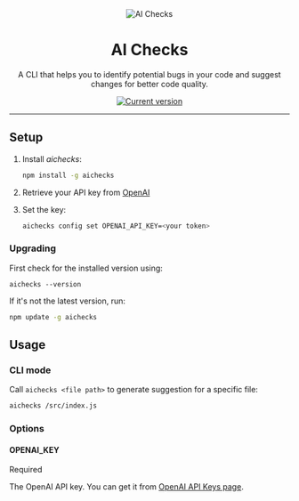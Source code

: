 <div align="center">
  <div>
    <img src="./github/demo_ai.png" alt="AI Checks"/>
    <h1 align="center">AI Checks</h1>
  </div>
	<p>A CLI that helps you to identify potential bugs in your code and suggest changes for better code quality.</p>
	<a href="https://www.npmjs.com/package/aichecks"><img src="https://img.shields.io/npm/v/aichecks" alt="Current version"></a>
</div>

---

## Setup


1. Install _aichecks_:

    ```sh
    npm install -g aichecks
    ```

2. Retrieve your API key from [OpenAI](https://platform.openai.com/account/api-keys)


3. Set the key:

    ```sh
    aichecks config set OPENAI_API_KEY=<your token>
    ```


### Upgrading

First check for the installed version using:
```
aichecks --version
```

If it's not the latest version, run:
```sh
npm update -g aichecks
```

## Usage
### CLI mode

Call `aichecks <file path>` to generate suggestion for a specific file:

```sh
aichecks /src/index.js
```

### Options
#### OPENAI_KEY

Required

The OpenAI API key. You can get it from [OpenAI API Keys page](https://platform.openai.com/account/api-keys).